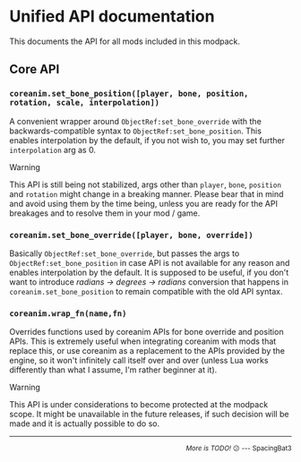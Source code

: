 # Unified API documentation

This documents the API for all mods included in this modpack.

## Core API

### `coreanim.set_bone_position([player, bone, position, rotation, scale, interpolation])`

A convenient wrapper around `ObjectRef:set_bone_override` with the
backwards-compatible syntax to `ObjectRef:set_bone_position`. This
enables interpolation by the default, if you not wish to, you may set
further `interpolation` arg as 0.

> [!WARNING]
> This API is still being not stabilized, args other than `player`, `bone`,
> `position` and `rotation` might change in a breaking manner. Please bear that
> in mind and avoid using them by the time being, unless you are ready for the
> API breakages and to resolve them in your mod / game.

### `coreanim.set_bone_override([player, bone, override])`

Basically `ObjectRef:set_bone_override`, but passes the args to
`ObjectRef:set_bone_position` in case API is not available for any reason and
enables interpolation by the default. It is supposed to be useful, if you don't
want to introduce *radians → degrees → radians* conversion that happens in
`coreanim.set_bone_position` to remain compatible with the old API syntax.

### `coreanim.wrap_fn(name,fn)`

Overrides functions used by coreanim APIs for bone override and position APIs.
This is extremely useful when integrating coreanim with mods that replace this,
or use coreanim as a replacement to the APIs provided by the engine, so it won't
infinitely call itself over and over (unless Lua works differently than what
I assume, I'm rather beginner at it).

> [!WARNING]
> This API is under considerations to become protected at the modpack scope.
> It might be unavailable in the future releases, if such decision will be made
> and it is actually possible to do so.

---
<div align=right><sub><i>More is TODO!</i> 😕️ --- SpacingBat3</sub></div>